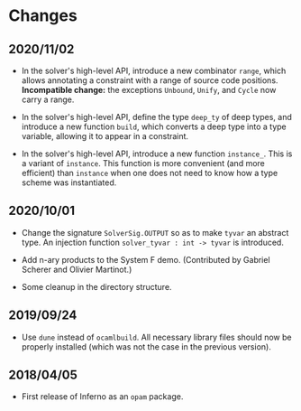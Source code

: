 # Changes

## 2020/11/02

* In the solver's high-level API, introduce a new combinator `range`, which
  allows annotating a constraint with a range of source code positions.
  **Incompatible change:** the exceptions `Unbound`, `Unify`, and `Cycle`
  now carry a range.

* In the solver's high-level API, define the type `deep_ty` of deep types,
  and introduce a new function `build`, which converts a deep type into a
  type variable, allowing it to appear in a constraint.

* In the solver's high-level API, introduce a new function `instance_`. This
  is a variant of `instance`. This function is more convenient (and more
  efficient) than `instance` when one does not need to know how a type scheme
  was instantiated.

## 2020/10/01

* Change the signature `SolverSig.OUTPUT` so as to make `tyvar` an abstract
  type. An injection function `solver_tyvar : int -> tyvar` is introduced.

* Add n-ary products to the System F demo.
  (Contributed by Gabriel Scherer and Olivier Martinot.)

* Some cleanup in the directory structure.

## 2019/09/24

* Use `dune` instead of `ocamlbuild`. All necessary library files
  should now be properly installed (which was not the case in the
  previous version).

## 2018/04/05

* First release of Inferno as an `opam` package.
